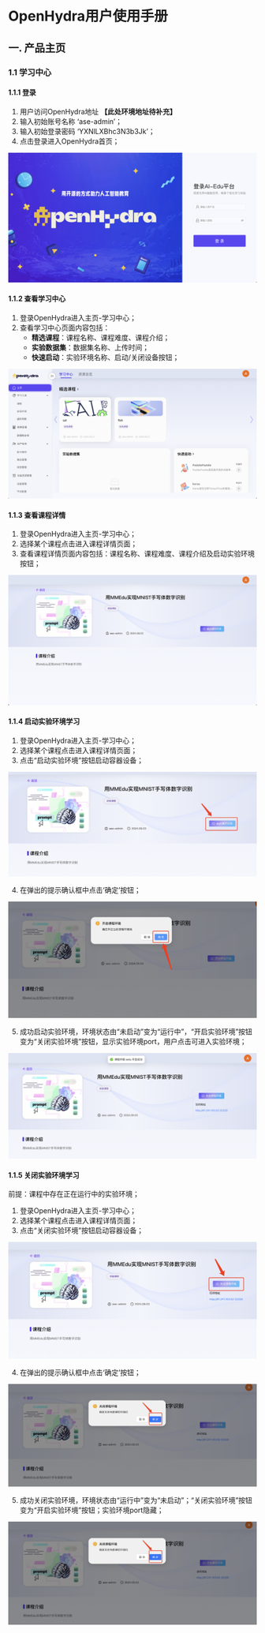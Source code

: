 # OpenHydra用户使用手册
## 一. 产品主页
### 1.1 学习中心
#### 1.1.1 登录
1. 用户访问OpenHydra地址 **【此处环境地址待补充】**
2. 输入初始账号名称 ‘ase-admin’；
3. 输入初始登录密码 ‘YXNlLXBhc3N3b3Jk’；
4. 点击登录进入OpenHydra首页；

![登录OpenHydra](06-01homepage/06-01-01login.png)

#### 1.1.2 查看学习中心
1. 登录OpenHydra进入主页-学习中心；
2. 查看学习中心页面内容包括：
   - **精选课程**：课程名称、课程难度、课程介绍；
   - **实验数据集**：数据集名称、上传时间；
   - **快速启动**：实验环境名称、启动/关闭设备按钮；

![查看学习中心页面](06-01homepage/06-01-02centerview.png)

#### 1.1.3 查看课程详情
1. 登录OpenHydra进入主页-学习中心；
2. 选择某个课程点击进入课程详情页面；
3. 查看课程详情页面内容包括：课程名称、课程难度、课程介绍及启动实验环境按钮；

![查看课程详情页面](06-01homepage/06-01-03introduction.png)

#### 1.1.4 启动实验环境学习
1. 登录OpenHydra进入主页-学习中心；
2. 选择某个课程点击进入课程详情页面；
3. 点击“启动实验环境”按钮启动容器设备；

![启动实验环境](06-01homepage/06-01-04env.png)

4. 在弹出的提示确认框中点击‘确定’按钮；

![确定启动实验环境](06-01homepage/06-01-05confirm.png)

5. 成功启动实验环境，环境状态由“未启动”变为“运行中”，“开启实验环境”按钮变为“关闭实验环境”按钮，显示实验环境port，用户点击可进入实验环境；
   
![实验环境运行中](06-01homepage/06-01-06onenv.png)


#### 1.1.5 关闭实验环境学习
前提：课程中存在正在运行中的实验环境；
1. 登录OpenHydra进入主页-学习中心；
2. 选择某个课程点击进入课程详情页面；
3. 点击“关闭实验环境”按钮启动容器设备；

![关闭实验环境](06-01homepage/06-01-07closeenv.png)

4. 在弹出的提示确认框中点击‘确定’按钮；
   
![确认关闭实验环境](06-01homepage/06-01-08closeconfirm.png)

5. 成功关闭实验环境，环境状态由“运行中”变为“未启动”；“关闭实验环境”按钮变为“开启实验环境”按钮；实验环境port隐藏；
   
![实验环境已关闭](06-01homepage/06-01-08closeconfirm.png)